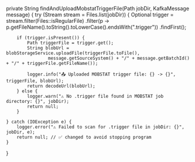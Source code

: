 private String findAndUploadMobstatTriggerFile(Path jobDir, KafkaMessage message) {
    try (Stream<Path> stream = Files.list(jobDir)) {
        Optional<Path> trigger = stream.filter(Files::isRegularFile)
                .filter(p -> p.getFileName().toString().toLowerCase().endsWith(".trigger"))
                .findFirst();

        if (trigger.isPresent()) {
            Path triggerFile = trigger.get();
            String blobUrl = blobStorageService.uploadFile(triggerFile.toFile(),
                    message.getSourceSystem() + "/" + message.getBatchId() + "/" + triggerFile.getFileName());

            logger.info("📤 Uploaded MOBSTAT trigger file: {} -> {}", triggerFile, blobUrl);
            return decodeUrl(blobUrl);
        } else {
            logger.warn("⚠️ No .trigger file found in MOBSTAT job directory: {}", jobDir);
            return null;
        }

    } catch (IOException e) {
        logger.error("⚠️ Failed to scan for .trigger file in jobDir: {}", jobDir, e);
        return null; // ✅ changed to avoid stopping program
    }
}
